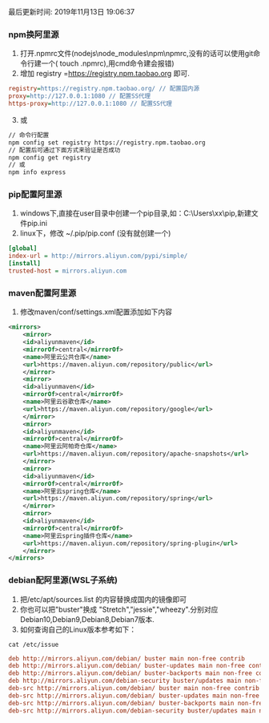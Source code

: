 最后更新时间: 2019年11月13日 19:06:37

### npm换阿里源

 1. 打开.npmrc文件(nodejs\node_modules\npm\npmrc,没有的话可以使用git命令行建一个( touch .npmrc),用cmd命令建会报错)
 2. 增加 registry =https://registry.npm.taobao.org  即可.
 ```ini
 registry=https://registry.npm.taobao.org/ // 配置国内源
 proxy=http://127.0.0.1:1080 // 配置SS代理
 https-proxy=http://127.0.0.1:1080 // 配置SS代理
 ```
 3. 或
 ```sh
 // 命令行配置
 npm config set registry https://registry.npm.taobao.org
 // 配置后可通过下面方式来验证是否成功
 npm config get registry
 // 或
 npm info express
 ```

### pip配置阿里源

 1. windows下,直接在user目录中创建一个pip目录,如：C:\Users\xx\pip,新建文件pip.ini
 2.  linux下，修改 ~/.pip/pip.conf (没有就创建一个)
 ```ini
 [global] 
 index-url = http://mirrors.aliyun.com/pypi/simple/ 
 [install] 
 trusted-host = mirrors.aliyun.com 
 ```

### maven配置阿里源

 1. 修改maven/conf/settings.xml配置添加如下内容
 ```xml
 <mirrors>
     <mirror>
     <id>aliyunmaven</id>
     <mirrorOf>central</mirrorOf>
     <name>阿里云公共仓库</name>
     <url>https://maven.aliyun.com/repository/public</url>
     </mirror>
     <mirror>
     <id>aliyunmaven</id>
     <mirrorOf>central</mirrorOf>
     <name>阿里云谷歌仓库</name>
     <url>https://maven.aliyun.com/repository/google</url>
     </mirror>
     <mirror>
     <id>aliyunmaven</id>
     <mirrorOf>central</mirrorOf>
     <name>阿里云阿帕奇仓库</name>
     <url>https://maven.aliyun.com/repository/apache-snapshots</url>
     </mirror>
     <mirror>
     <id>aliyunmaven</id>
     <mirrorOf>central</mirrorOf>
     <name>阿里云spring仓库</name>
     <url>https://maven.aliyun.com/repository/spring</url>
     </mirror>
     <mirror>
     <id>aliyunmaven</id>
     <mirrorOf>central</mirrorOf>
     <name>阿里云spring插件仓库</name>
     <url>https://maven.aliyun.com/repository/spring-plugin</url>
     </mirror>
 </mirrors>
 ```

### debian配阿里源(WSL子系统)

 1. 把/etc/apt/sources.list 的内容替换成国内的镜像即可
 2. 你也可以把"buster"换成 "Stretch","jessie","wheezy".分别对应Debian10,Debian9,Debian8,Debian7版本.
 3. 如何查询自己的Linux版本参考如下：

 ```shell
 cat /etc/issue
 ```
 ```ini
 deb http://mirrors.aliyun.com/debian/ buster main non-free contrib
 deb http://mirrors.aliyun.com/debian/ buster-updates main non-free contrib
 deb http://mirrors.aliyun.com/debian/ buster-backports main non-free contrib
 deb http://mirrors.aliyun.com/debian-security buster/updates main non-free contrib
 deb-src http://mirrors.aliyun.com/debian/ buster main non-free contrib
 deb-src http://mirrors.aliyun.com/debian/ buster-updates main non-free contrib
 deb-src http://mirrors.aliyun.com/debian/ buster-backports main non-free contrib
 deb-src http://mirrors.aliyun.com/debian-security buster/updates main non-free contrib
 ```